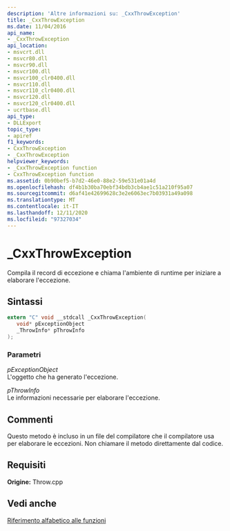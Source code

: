 ```yaml
---
description: 'Altre informazioni su: _CxxThrowException'
title: _CxxThrowException
ms.date: 11/04/2016
api_name:
- _CxxThrowException
api_location:
- msvcrt.dll
- msvcr80.dll
- msvcr90.dll
- msvcr100.dll
- msvcr100_clr0400.dll
- msvcr110.dll
- msvcr110_clr0400.dll
- msvcr120.dll
- msvcr120_clr0400.dll
- ucrtbase.dll
api_type:
- DLLExport
topic_type:
- apiref
f1_keywords:
- CxxThrowException
- _CxxThrowException
helpviewer_keywords:
- _CxxThrowException function
- CxxThrowException function
ms.assetid: 0b90bef5-b7d2-46e0-88e2-59e531e01a4d
ms.openlocfilehash: df4b1b30ba70ebf34bdb3cb4ae1c51a210f95a07
ms.sourcegitcommit: d6af41e42699628c3e2e6063ec7b03931a49a098
ms.translationtype: MT
ms.contentlocale: it-IT
ms.lasthandoff: 12/11/2020
ms.locfileid: "97327034"
---
```

# <a name="_cxxthrowexception"></a>_CxxThrowException

Compila il record di eccezione e chiama l'ambiente di runtime per iniziare a elaborare l'eccezione.

## <a name="syntax"></a>Sintassi

```C
extern "C" void __stdcall _CxxThrowException(
   void* pExceptionObject
   _ThrowInfo* pThrowInfo
);
```

### <a name="parameters"></a>Parametri

*pExceptionObject*<br/>
L'oggetto che ha generato l'eccezione.

*pThrowInfo*<br/>
Le informazioni necessarie per elaborare l'eccezione.

## <a name="remarks"></a>Commenti

Questo metodo è incluso in un file del compilatore che il compilatore usa per elaborare le eccezioni. Non chiamare il metodo direttamente dal codice.

## <a name="requirements"></a>Requisiti

**Origine:** Throw.cpp

## <a name="see-also"></a>Vedi anche

[Riferimento alfabetico alle funzioni](crt-alphabetical-function-reference.md)<br/>

